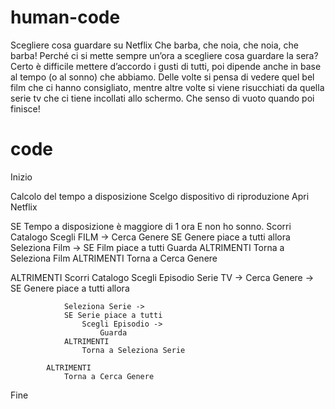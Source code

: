 # human-code

Scegliere cosa guardare su Netflix
Che barba, che noia, che noia, che barba!
Perché ci si mette sempre un’ora a scegliere cosa guardare la sera? Certo è difficile mettere d’accordo i gusti di tutti, poi dipende anche in base al tempo (o al sonno) che abbiamo. Delle volte si pensa di vedere quel bel film che ci hanno consigliato, mentre altre volte si viene risucchiati da quella serie tv che ci tiene incollati allo schermo. Che senso di vuoto quando poi finisce! 


# code

Inizio 

Calcolo del tempo a disposizione
Scelgo dispositivo di riproduzione
Apri Netflix

SE Tempo a disposizione è maggiore di 1 ora E non ho sonno.
Scorri Catalogo
    Scegli FILM ->
        Cerca Genere
            SE Genere piace a tutti allora
                Seleziona Film ->
                SE Film piace a tutti 
                    Guarda
                ALTRIMENTI 
                    Torna a Seleziona Film
            ALTRIMENTI
                Torna a Cerca Genere

    
ALTRIMENTI
Scorri Catalogo
    Scegli Episodio Serie TV ->
        Cerca Genere ->
            SE Genere piace a tutti allora

                Seleziona Serie ->
                SE Serie piace a tutti
                    Scegli Episodio ->
                        Guarda
                ALTRIMENTI
                    Torna a Seleziona Serie
                    
            ALTRIMENTI
                Torna a Cerca Genere

Fine

